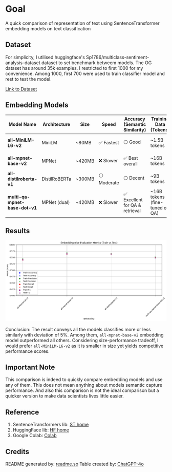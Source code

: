 
# Goal

A quick comparison of representation of text using SentenceTransformer embedding models on text classification


## Dataset

For simplicity, I utilised huggingface's Sp1786/multiclass-sentiment-analysis-dataset dataset to set benchmark betweem models. The OG dataset has around 35k examples. I restricted to first 1000 for my convenience. Among 1000, first 700 were used to train classifier model and rest to test the model.

[Link to Dataset](https://huggingface.co/datasets/Sp1786/multiclass-sentiment-analysis-dataset/viewer/default/train?row=42)
## Embedding Models

| Model Name                      | Architecture   | Size    | Speed      | Accuracy (Semantic Similarity) | Training Data (Tokens)         | Best For                             |
|---------------------------------|----------------|---------|------------|-------------------------------|--------------------------------|--------------------------------------|
| **all-MiniLM-L6-v2**            | MiniLM         | ~80MB   | ✅ Fastest  | ⚪ Good                        | ~1.5B tokens                    | Real-time search, fast inference     |
| **all-mpnet-base-v2**           | MPNet          | ~420MB  | ❌ Slower   | ✅ Best overall                | ~16B tokens                     | High-quality embeddings              |
| **all-distilroberta-v1**        | DistilRoBERTa  | ~300MB  | ⚪ Moderate | ⚪ Decent                      | ~9B tokens                      | Balanced tradeoff                    |
| **multi-qa-mpnet-base-dot-v1**  | MPNet (dual)   | ~420MB  | ❌ Slower   | ✅ Excellent for QA & retrieval | ~16B tokens (fine-tuned on QA) | Cross-lingual QA / dense retrieval   |

## Results

![Comparison Plot](Result/comparison-plot-test-dataset.png)

Conclusion: The result conveys all the models classifies more or less similarly with deviation of 5%. Among them, `all-mpnet-base-v2` embedding model outperformed all others. Considering size-performance tradeoff, I would prefer `all-MiniLM-L6-v2` as it is smaller in size yet yields competitive performance scores.

## Important Note
This comparison is indeed to quickly compare embedding models and use any of them. This does not mean anything about models semantic capture performance. And also this comparison is not the ideal comparison but a quicker version to make data scientists lives little easier.

## Reference

1. SentenceTransformers lib: [ST home](https://www.sbert.net/docs/sentence_transformer/pretrained_models.html)
2. HuggingFace lib: [HF home](https://huggingface.co/)
3. Google Colab: [Colab](https://colab.research.google.com/)

## Credits
README generated by: [readme.so](https://readme.so/)
Table created by: [ChatGPT-4o](https://chatgpt.com/?model=auto)
